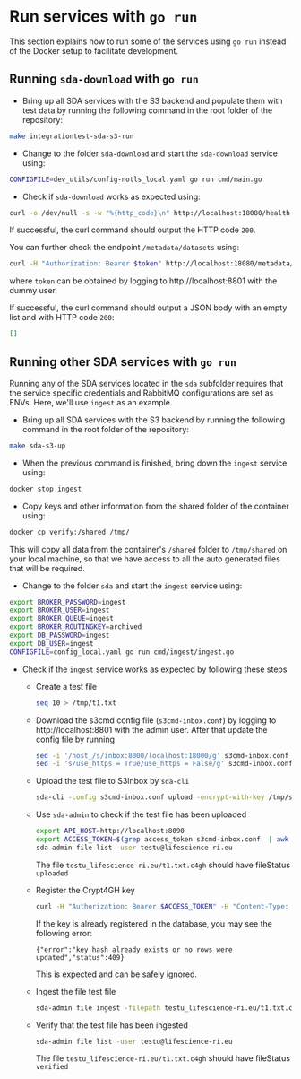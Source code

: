 # Run services with `go run`

This section explains how to run some of the services using `go run` instead of the Docker setup to facilitate development.

## Running `sda-download` with `go run`

- Bring up all SDA services with the S3 backend and populate them with test data by running the following command in the root folder of the repository:

```sh
make integrationtest-sda-s3-run 
```

- Change to the folder `sda-download` and start the `sda-download` service using:

```sh
CONFIGFILE=dev_utils/config-notls_local.yaml go run cmd/main.go
```

- Check if `sda-download` works as expected using:

```sh
curl -o /dev/null -s -w "%{http_code}\n" http://localhost:18080/health
```

If successful, the curl command should output the HTTP code `200`.

You can further check the endpoint `/metadata/datasets` using:

```sh
curl -H "Authorization: Bearer $token" http://localhost:18080/metadata/datasets
```

where `token` can be obtained by logging to http://localhost:8801 with the dummy user.

If successful, the curl command should output a JSON body with an empty list and with HTTP code `200`:

```json
[]
```

## Running other SDA services with `go run`

Running any of the SDA services located in the `sda` subfolder requires that the service specific credentials and RabbitMQ configurations are set as ENVs. Here, we'll use `ingest` as an example.

- Bring up all SDA services with the S3 backend by running the following command in the root folder of the repository:

```sh
make sda-s3-up
```

- When the previous command is finished, bring down the `ingest` service using:

```sh
docker stop ingest
```

- Copy keys and other information from the shared folder of the container using:

```sh
docker cp verify:/shared /tmp/
```

This will copy all data from the container's `/shared` folder to `/tmp/shared` on your local machine, so that we have access to all the auto generated files that will be required.

- Change to the folder `sda` and start the `ingest` service using:

```sh
export BROKER_PASSWORD=ingest
export BROKER_USER=ingest
export BROKER_QUEUE=ingest
export BROKER_ROUTINGKEY=archived
export DB_PASSWORD=ingest
export DB_USER=ingest 
CONFIGFILE=config_local.yaml go run cmd/ingest/ingest.go
```

- Check if the `ingest` service works as expected by following these steps

    - Create a test file

        ```sh
        seq 10 > /tmp/t1.txt
        ```

    - Download the s3cmd config  file (`s3cmd-inbox.conf`) by logging to http://localhost:8801 with the admin user. After that update the config file by running

        ```sh
        sed -i '/host_/s/inbox:8000/localhost:18000/g' s3cmd-inbox.conf
        sed -i 's/use_https = True/use_https = False/g' s3cmd-inbox.conf
        ```

    - Upload the test file to S3inbox by `sda-cli`

        ```sh
        sda-cli -config s3cmd-inbox.conf upload -encrypt-with-key /tmp/shared/c4gh.pub.pem /tmp/t1.txt
        ```

    - Use `sda-admin` to check if the test file has been uploaded

        ```sh
        export API_HOST=http://localhost:8090
        export ACCESS_TOKEN=$(grep access_token s3cmd-inbox.conf  | awk '{print $3}')
        sda-admin file list -user testu@lifescience-ri.eu
        ```

        The file `testu_lifescience-ri.eu/t1.txt.c4gh` should have fileStatus `uploaded`


    - Register the Crypt4GH key

        ```sh
        curl -H "Authorization: Bearer $ACCESS_TOKEN" -H "Content-Type: application/json" -X POST -d '{"pubkey": "'"$( base64 -w0 /tmp/shared/c4gh.pub.pem)"'", "description": "pubkey"}' http://localhost:8090/c4gh-keys/add
        ```

        If the key is already registered in the database, you may see the following error:

        ```
        {"error":"key hash already exists or no rows were updated","status":409}
        ```

        This is expected and can be safely ignored.

    - Ingest the file test file

        ```sh
        sda-admin file ingest -filepath testu_lifescience-ri.eu/t1.txt.c4gh -user testu@lifescience-ri.eu
        ```

    - Verify that the test file has been ingested

        ```sh
        sda-admin file list -user testu@lifescience-ri.eu
        ```

        The file `testu_lifescience-ri.eu/t1.txt.c4gh` should have fileStatus `verified`
